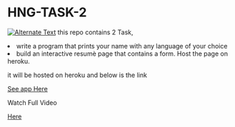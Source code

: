 # HNG-TASK-2
<a href="{myapp.mp4}" title="Video"><img src="{myapp.mp4}" alt="Alternate Text" /></a>
this repo contains 2 Task, 
<li>write a program that prints your name with any language of your choice </li>
<li>build an interactive resumè page that contains a form. Host the page on heroku.</li>

it will be hosted on heroku and below is the link

<a href="https://calm-earth-53188.herokuapp.com/">See app Here</a>  

Watch Full Video  

<a href="https://storyxpress.co/video/ksgquw42onac8x64w">Here</a>



